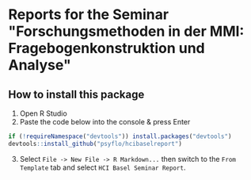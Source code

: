 # Reports for the Seminar "Forschungsmethoden in der MMI: Fragebogenkonstruktion und Analyse"

## How to install this package

1. Open R Studio
2. Paste the code below into the console & press Enter

```r
if (!requireNamespace("devtools")) install.packages("devtools")
devtools::install_github("psyflo/hcibaselreport")
```

3. Select `File -> New File -> R Markdown...` then switch to the `From Template` tab and select `HCI Basel Seminar Report`.
